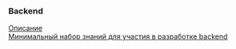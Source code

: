 ### Backend  
[Описание](src/service/readme.md)   
[Минимальный набор знаний для участия в разработке backend](src/service/info.md)

